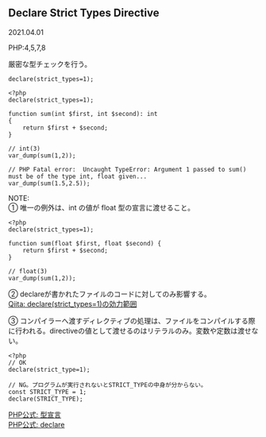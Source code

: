 ## Declare Strict Types Directive
2021.04.01

PHP:4,5,7,8

厳密な型チェックを行う。
```
declare(strict_types=1);
```

```
<?php
declare(strict_types=1);

function sum(int $first, int $second): int
{
    return $first + $second;
}

// int(3)
var_dump(sum(1,2));

// PHP Fatal error:  Uncaught TypeError: Argument 1 passed to sum() must be of the type int, float given...
var_dump(sum(1.5,2.5));
```

NOTE:<br>
① 唯一の例外は、int の値が float 型の宣言に渡せること。
```
<?php
declare(strict_types=1);

function sum(float $first, float $second) {
    return $first + $second;
}

// float(3)
var_dump(sum(1,2));
```
② declareが書かれたファイルのコードに対してのみ影響する。<br>
[Qiita: declare(strict_types=1)の効力範囲](https://qiita.com/Hiraku/items/734f0666ab3d34c52efa)

③ コンパイラーへ渡すディレクティブの処理は、ファイルをコンパイルする際に行われる。directiveの値として渡せるのはリテラルのみ。変数や定数は渡せない。
```
<?php
// OK
declare(strict_type=1);

// NG。プログラムが実行されないとSTRICT_TYPEの中身が分からない。
const STRICT_TYPE = 1;
declare(STRICT_TYPE);
```

[PHP公式: 型宣言](https://www.php.net/manual/ja/language.types.declarations.php#language.types.declarations.strict)<br>
[PHP公式: declare](https://www.php.net/manual/ja/control-structures.declare.php)<br>

